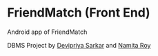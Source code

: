 # FriendMatch (Front End)
Android app of FriendMatch

DBMS Project by [Devipriya Sarkar](https://github.com/DevipriyaSarkar) and [Namita Roy](https://github.com/namitaroy63)
